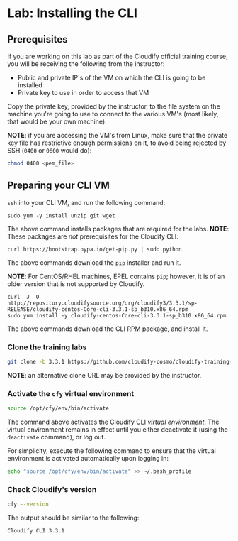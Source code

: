 # Lab: Installing the CLI

## Prerequisites

If you are working on this lab as part of the Cloudify official training course, you will be receiving
the following from the instructor:

* Public and private IP's of the VM on which the CLI is going to be installed
* Private key to use in order to access that VM

Copy the private key, provided by the instructor, to the file system on the machine you're going to use
to connect to the various VM's (most likely, that would be your own machine).

**NOTE**: if you are accessing the VM's from Linux, make sure that the private key file has restrictive enough
permissions on it, to avoid being rejected by SSH (`0400` or `0600` would do):

```bash
chmod 0400 <pem_file>
```

## Preparing your CLI VM

`ssh` into your CLI VM, and run the following command:

`sudo yum -y install unzip git wget`

The above command installs packages that are required for the labs.
**NOTE**: These packages are *not* prerequisites for the Cloudify CLI.

```
curl https://bootstrap.pypa.io/get-pip.py | sudo python
```

The above commands download the `pip` installer and run it.

**NOTE**: For CentOS/RHEL machines, EPEL contains `pip`; however, it is of an older version that is not supported
by Cloudify.

```
curl -J -O http://repository.cloudifysource.org/org/cloudify3/3.3.1/sp-RELEASE/cloudify-centos-Core-cli-3.3.1-sp_b310.x86_64.rpm
sudo yum install -y cloudify-centos-Core-cli-3.3.1-sp_b310.x86_64.rpm
```

The above commands download the CLI RPM package, and install it.

### Clone the training labs

```bash
git clone -b 3.3.1 https://github.com/cloudify-cosmo/cloudify-training-labs
```

**NOTE**: an alternative clone URL may be provided by the instructor.

### Activate the `cfy` virtual environment

```bash
source /opt/cfy/env/bin/activate
```

The command above activates the Cloudify CLI *virtual environment*. The virtual environment remains in effect until you
either deactivate it (using the `deactivate` command), or log out.

For simplicity, execute the following command to ensure that the virtual environment is activated automatically upon
logging in:

```bash
echo "source /opt/cfy/env/bin/activate" >> ~/.bash_profile
```

### Check Cloudify's version

```bash
cfy --version
```

The output should be similar to the following:

```
Cloudify CLI 3.3.1
```
